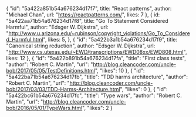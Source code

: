 {
"id": "5a422a851b54a676234d17f7",
title: "React patterns",
author: "Michael Chan",
url: "https://reactpatterns.com/",
likes: 7
},
{
id: "5a422aa71b54a676234d17f8",
title: "Go To Statement Considered Harmful",
author: "Edsger W. Dijkstra",
url: "http://www.u.arizona.edu/~rubinson/copyright_violations/Go_To_Considered_Harmful.html",
likes: 5,
},
{
"id": "5a422b3a1b54a676234d17f9",
title: "Canonical string reduction",
author: "Edsger W. Dijkstra",
url: "http://www.cs.utexas.edu/~EWD/transcriptions/EWD08xx/EWD808.html",
likes: 12
},
{
"id": "5a422b891b54a676234d17fa",
"title": "First class tests",
"author": "Robert C. Martin",
"url": "http://blog.cleancoder.com/uncle-bob/2017/05/05/TestDefinitions.html",
"likes": 10
},
{
"id": "5a422ba71b54a676234d17fb",
"title": "TDD harms architecture",
"author": "Robert C. Martin",
"url": "http://blog.cleancoder.com/uncle-bob/2017/03/03/TDD-Harms-Architecture.html",
"likes": 0
},
{
"id": "5a422bc61b54a676234d17fc",
"title": "Type wars",
"author": "Robert C. Martin",
"url": "http://blog.cleancoder.com/uncle-bob/2016/05/01/TypeWars.html",
"likes": 2
}
